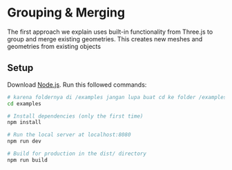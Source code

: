 # Grouping & Merging
The first approach we explain uses built-in functionality from Three.js to group and merge
existing geometries. This creates new meshes and geometries from existing objects

## Setup
Download [Node.js](https://nodejs.org/en/download/).
Run this followed commands:

``` bash
# karena foldernya di /examples jangan lupa buat cd ke folder /examples
cd examples

# Install dependencies (only the first time)
npm install

# Run the local server at localhost:8080
npm run dev

# Build for production in the dist/ directory
npm run build
```
